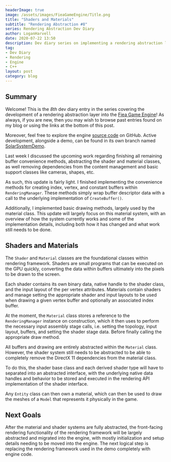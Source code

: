 ```yaml
---
headerImage: true
image: /assets/images/FieaGameEngine/Title.png
title: "Shaders and Materials"
subtitle: "Rendering Abstraction #8"
series: Rendering Abstraction Dev Diary
author: LoganHarvell
date: 2020-07-22 13:50
description: Dev diary series on implementing a rendering abstraction layer within a custom game engine.
tag:
- Dev Diary
- Rendering
- Engine
- C++
layout: post
category: blog
---
```


## Summary

Welcome! This is the *8th* dev diary entry in the series covering the development of a rendering abstraction layer into the [Fiea Game Engine](/fiea-game-engine)! As always, if you are new, then you may wish to browse past entries found on my blog or using the links at the bottom of this post.

Moreover, feel free to explore the engine [source code](https://github.com/LoganTHarvell/FieaGameEngine) on GitHub. Active development, alongside a demo, can be found in its own branch named [SolarSystemDemo](https://github.com/LoganTHarvell/FieaGameEngine/tree/SolarSystemDemo).

Last week I discussed the upcoming work regarding finishing all remaining buffer convenience methods, abstracting the shader and material classes, as well removing dependencies from the content management and basic support classes like cameras, shapes, etc.

As such, this update is fairly light. I finished implementing the convenience methods for creating index, vertex, and constant buffers within `RenderingManager`. These methods simply wrap buffer descriptor data with a call to the underlying implementation of `CreateBuffer()`.

Additionally, I implemented basic drawing methods, largely used by the material class. This update will largely focus on this material system, with an overview of how the system currently works and some of the implementation details, including both how it has changed and what work still needs to be done.

## Shaders and Materials

The `Shader` and `Material` classes are the foundational classes within rendering framework. Shaders are small programs that can be executed on the GPU quickly, converting the data within buffers ultimately into the pixels to be drawn to the screen.

Each shader contains its own binary data, native handle to the shader class, and the input layout of the per vertex attributes. Materials contain shaders and manage setting the appropriate shader and input layouts to be used when drawing a given vertex buffer and optionally an associated index buffer.

At the moment, the `Material` class stores a reference to the `RenderingManager` instance on construction, which it then uses to perform the necessary input assembly stage calls, i.e. setting the topology, input layout, buffers, and setting the shader stage data. Before finally calling the appropriate draw method.

All buffers and drawing are entirely abstracted within the `Material` class. However, the shader system still needs to be abstracted to be able to completely remove the DirectX 11 dependencies from the material class.

To do this, the shader base class and each derived shader type will have to separated into an abstracted interface, with the underlying native data handles and behavior to be stored and executed in the rendering API implementation of the shader interface.

Any `Entity` class can then own a material, which can then be used to draw the meshes of a `Model` that represents it physically in the game.

## Next Goals

After the material and shader systems are fully abstracted, the front-facing rendering functionality of the rendering framework will be largely abstracted and migrated into the engine, with mostly initialization and setup details needing to be moved into the engine. The next logical step is replacing the rendering framework used in the demo completely with engine code.
